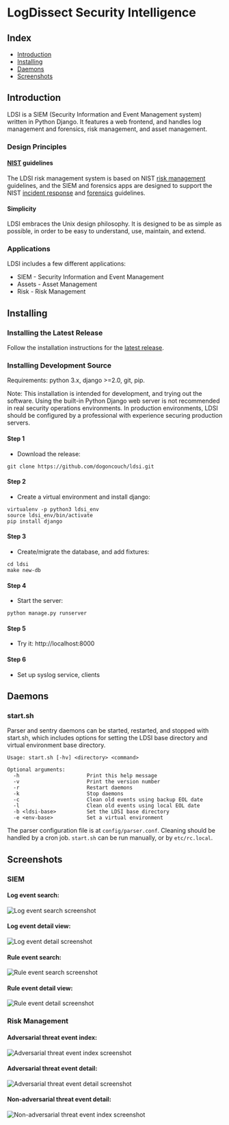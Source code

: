 # LogDissect Security Intelligence

## Index

- [Introduction](#introduction)
- [Installing](#installing)
- [Daemons](#daemons)
- [Screenshots](#screenshots)

## Introduction
LDSI is a SIEM (Security Information and Event Management system) written in Python Django. It features a web frontend, and handles log management and forensics, risk management, and asset management.

### Design Principles
#### [NIST](https://www.nist.gov/) guidelines
The LDSI risk management system is based on NIST [risk management](https://csrc.nist.gov/publications/detail/sp/800-30/rev-1/final) guidelines, and the SIEM and forensics apps are designed to support the NIST [incident response](https://csrc.nist.gov/publications/detail/sp/800-61/rev-2/final) and [forensics](https://csrc.nist.gov/publications/detail/sp/800-86/final) guidelines.

#### Simplicity
LDSI embraces the Unix design philosophy. It is designed to be as simple as possible, in order to be easy to understand, use, maintain, and extend.

### Applications
LDSI includes a few different applications:
- SIEM - Security Information and Event Management
- Assets - Asset Management
- Risk - Risk Management

## Installing
### Installing the Latest Release
Follow the installation instructions for the [latest release](https://github.com/dogoncouch/ldsi/releases/latest).

### Installing Development Source
Requirements: python 3.x, django >=2.0, git, pip.

Note: This installation is intended for development, and trying out the software. Using the built-in Python Django web server is not recommended in real security operations environments. In production environments, LDSI should be configured by a professional with experience securing production servers.

#### Step 1
- Download the release:
```
git clone https://github.com/dogoncouch/ldsi.git
```

#### Step 2
- Create a virtual environment and install django:
```
virtualenv -p python3 ldsi_env
source ldsi_env/bin/activate
pip install django
```

#### Step 3
- Create/migrate the database, and add fixtures:
```
cd ldsi
make new-db
```

#### Step 4
- Start the server:
```
python manage.py runserver
```

#### Step 5
- Try it: http://localhost:8000

#### Step 6
- Set up syslog service, clients

## Daemons
### start.sh
Parser and sentry daemons can be started, restarted, and stopped with start.sh, which includes options for setting the LDSI base directory and virtual environment base directory.
```
Usage: start.sh [-hv] <directory> <command>

Optional arguments:
  -h                      Print this help message
  -v                      Print the version number
  -r                      Restart daemons
  -k                      Stop daemons
  -c                      Clean old events using backup EOL date
  -l                      Clean old events using local EOL date
  -b <ldsi-base>          Set the LDSI base directory
  -e <env-base>           Set a virtual environment
```

The parser configuration file is at `config/parser.conf`. Cleaning should be handled by a cron job. `start.sh` can be run manually, or by `etc/rc.local`.

## Screenshots

### SIEM

#### Log event search:
![Log event search screenshot](media/log_event_search_screenshot.png)

#### Log event detail view:
![Log event detail screenshot](media/log_event_detail_screenshot.png)

#### Rule event search:
![Rule event search screenshot](media/rule_event_search_screenshot.png)

#### Rule event detail view:
![Rule event detail screenshot](media/rule_event_detail_screenshot.png)

### Risk Management

#### Adversarial threat event index:
![Adversarial threat event index screenshot](media/adv_threat_event_index_screenshot.png)

#### Adversarial threat event detail:
![Adversarial threat event detail screenshot](media/adv_threat_event_detail_screenshot.png)

#### Non-adversarial threat event detail:
![Non-adversarial threat event index screenshot](media/nonadv_threat_event_detail_screenshot.png)
